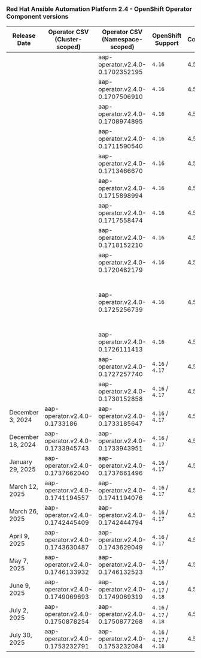 ### Red Hat Ansible Automation Platform 2.4 - OpenShift Operator Component versions

| Release Date      | Operator CSV (Cluster-scoped)    | Operator CSV (Namespace-scoped)  | OpenShift Support        | Controller | EDA   | Hub   | Lightspeed | Receptor | Release Notes                                                                                                                                                                            | Notes                                   |
| ----------------- | -------------------------------- | -------------------------------- | ------------------------ | ---------- | ----- | ----- | ---------- | -------- | ---------------------------------------------------------------------------------------------------------------------------------------------------------------------------------------- | --------------------------------------- |
|                   |                                  | aap-operator.v2.4.0-0.1702352195 | `4.16`                   | 4.5.0      |       |       |            |          |                                                                                                                                                                                          |                                         |
|                   |                                  | aap-operator.v2.4.0-0.1707506910 | `4.16`                   | 4.5.1      |       |       |            |          |                                                                                                                                                                                          |                                         |
|                   |                                  | aap-operator.v2.4.0-0.1708974895 | `4.16`                   | 4.5.2      |       |       |            |          |                                                                                                                                                                                          |                                         |
|                   |                                  | aap-operator.v2.4.0-0.1711590540 | `4.16`                   | 4.5.5      |       |       |            |          |                                                                                                                                                                                          |                                         |
|                   |                                  | aap-operator.v2.4.0-0.1713466670 | `4.16`                   | 4.5.6      |       |       |            |          |                                                                                                                                                                                          |                                         |
|                   |                                  | aap-operator.v2.4.0-0.1715898994 | `4.16`                   | 4.5.6      |       |       |            |          |                                                                                                                                                                                          |                                         |
|                   |                                  | aap-operator.v2.4.0-0.1717558474 | `4.16`                   | 4.5.7      |       |       |            |          |                                                                                                                                                                                          |                                         |
|                   |                                  | aap-operator.v2.4.0-0.1718152210 | `4.16`                   | 4.5.7      |       |       |            |          |                                                                                                                                                                                          |                                         |
|                   |                                  | aap-operator.v2.4.0-0.1720482179 | `4.16`                   | 4.5.8      |       |       |            |          |                                                                                                                                                                                          |                                         |
|                   |                                  | aap-operator.v2.4.0-0.1725256739 | `4.16`                   | 4.5.x      |       |       |            |          |                                                                                                                                                                                          | DEAD release due to ose-kube-rbac-proxy |
|                   |                                  | aap-operator.v2.4.0-0.1726111413 | `4.16`                   | 4.5.11     |       |       |            |          |                                                                                                                                                                                          |                                         |
|                   |                                  | aap-operator.v2.4.0-0.1727257740 | `4.16` / `4.17`          | 4.5.12     |       |       |            |          |                                                                                                                                                                                          |                                         |
|                   |                                  | aap-operator.v2.4.0-0.1730152858 | `4.16` / `4.17`          | 4.5.12     |       |       |            |          |                                                                                                                                                                                          |                                         |
| December 3, 2024  | aap-operator.v2.4.0-0.1733186    | aap-operator.v2.4.0-0.1733185647 | `4.16` / `4.17`          | 4.5.13     | 1.0.7 | 4.9.2 | 2.4.241127 | 1.5.1    | [Release Notes](https://docs.redhat.com/en/documentation/red_hat_ansible_automation_platform/2.4/html-single/red_hat_ansible_automation_platform_release_notes/index#async-24-6-3-dec)   |                                         |
| December 18, 2024 | aap-operator.v2.4.0-0.1733945743 | aap-operator.v2.4.0-0.1733943951 | `4.16` / `4.17`          | 4.5.15     | 1.0.7 | 4.9.2 | 2.4.241210 | 1.5.1    | [Release Notes](https://docs.redhat.com/en/documentation/red_hat_ansible_automation_platform/2.4/html-single/red_hat_ansible_automation_platform_release_notes/index#async-24-12-18-dec) |                                         |
| January 29, 2025  | aap-operator.v2.4.0-0.1737662040 | aap-operator.v2.4.0-0.1737661496 | `4.16` / `4.17`          | 4.5.17     | 1.0.7 | 4.9.2 | 2.4.250121 | 1.5.1    | [Release Notes](https://docs.redhat.com/en/documentation/red_hat_ansible_automation_platform/2.4/html-single/red_hat_ansible_automation_platform_release_notes/index#async-24-20250129)  |                                         |
| March 12, 2025    | aap-operator.v2.4.0-0.1741194557 | aap-operator.v2.4.0-0.1741194076 | `4.16` / `4.17`          | 4.5.19     | 1.0.7 | 4.9.2 | 2.4.250225 | 1.5.3    | [Release Notes](https://docs.redhat.com/en/documentation/red_hat_ansible_automation_platform/2.4/html-single/red_hat_ansible_automation_platform_release_notes/index#async-24-20250312)  |                                         |
| March 26, 2025    | aap-operator.v2.4.0-0.1742445409 | aap-operator.v2.4.0-0.1742444794 | `4.16` / `4.17`          | 4.5.20     | 1.0.7 | 4.9.3 | 2.4.250225 | 1.5.3    | [Release Notes](https://docs.redhat.com/en/documentation/red_hat_ansible_automation_platform/2.4/html-single/red_hat_ansible_automation_platform_release_notes/index#async-24-20250326)  |                                         |
| April 9, 2025     | aap-operator.v2.4.0-0.1743630487 | aap-operator.v2.4.0-0.1743629049 | `4.16` / `4.17`          | 4.5.21     | 1.0.7 | 4.9.3 | 2.4.250225 | 1.5.3    | [Release Notes](https://docs.redhat.com/en/documentation/red_hat_ansible_automation_platform/2.4/html-single/red_hat_ansible_automation_platform_release_notes/index#async-24-20250409)  |                                         |
| May 7, 2025       | aap-operator.v2.4.0-0.1746133932 | aap-operator.v2.4.0-0.1746132523 | `4.16` / `4.17`          | 4.5.22     | 1.0.7 | 4.9.3 | 2.4.250225 | 1.5.5    | [Release Notes](https://docs.redhat.com/en/documentation/red_hat_ansible_automation_platform/2.4/html-single/red_hat_ansible_automation_platform_release_notes/index#async-24-202500507) |                                         |
| June 9, 2025      | aap-operator.v2.4.0-0.1749069693 | aap-operator.v2.4.0-0.1749069319 | `4.16` / `4.17` / `4.18` | 4.5.23     | 1.0.7 | 4.9.4 | 2.4.250225 | 1.5.5    | [Release Notes](https://docs.redhat.com/en/documentation/red_hat_ansible_automation_platform/2.4/html-single/red_hat_ansible_automation_platform_release_notes/index#async-24-202500609) |                                         |
| July 2, 2025      | aap-operator.v2.4.0-0.1750878254 | aap-operator.v2.4.0-0.1750877268 | `4.16` / `4.17` / `4.18` | 4.5.24     | 1.0.7 | 4.9.4 | 2.4.250225 | 1.5.7    | [Release Notes](https://docs.redhat.com/en/documentation/red_hat_ansible_automation_platform/2.4/html-single/red_hat_ansible_automation_platform_release_notes/index#async-24-20250702)  |                                         |
| July 30, 2025     | aap-operator.v2.4.0-0.1753232791 | aap-operator.v2.4.0-0.1753232084 | `4.16` / `4.17` / `4.18` | 4.5.24     | 1.0.7 | 4.9.4 | 2.4.250225 | 1.5.7    | [Release Notes](https://docs.redhat.com/en/documentation/red_hat_ansible_automation_platform/2.4/html-single/red_hat_ansible_automation_platform_release_notes/index#async-24-20250730)  |                                         |
